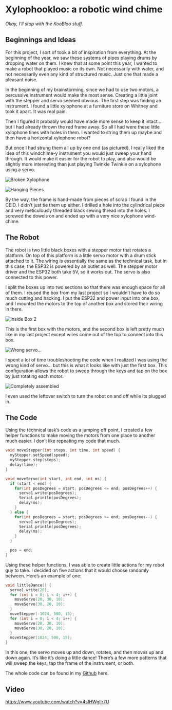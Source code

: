 # Xylophookloo: a robotic wind chime

*Okay, I’ll stop with the KooBloo stuff.*

## Beginnings and Ideas

For this project, I sort of took a bit of inspiration from everything. At the beginning of the year, we saw these systems of pipes playing drums by dropping water on them. I knew that at some point this year, I wanted to make a robot that played music on its own. Not necessarily with water, and not necessarily even any kind of structured music. Just one that made a pleasant noise.

In the beginning of my brainstorming, since we had to use two motors, a percussive instrument would make the most sense. Creating a little joint with the stepper and servo seemed obvious. The first step was finding an instrument. I found a little xylophone at a furniture store on Whitney and took it apart. It was real pain.

Then I figured it probably would have made more sense to keep it intact…. but I had already thrown the red frame away. So all I had were these little xylophone tines with holes in them. I wanted to string them up maybe and then have a horizontal xylophone robot?

But once I had strung them all up by one end (as pictured), I really liked the idea of this windchime-y instrument you would just sweep your hand through. It would make it easier for the robot to play, and also would be slightly more interesting than just playing Twinkle Twinkle on a xylophone using a servo.

![Broken Xylophone](images/IMG_1495.JPEG)

![Hanging Pieces](images/IMG_1543.JPEG)

By the way, the frame is hand-made from pieces of scrap I found in the CEID. I didn’t just tie them up either. I drilled a hole into the cylindrical piece and very meticulously threaded black sewing thread into the holes. I screwed the dowels on and ended up with a very nice xylophone wind-chime.

## The Robot

The robot is two little black boxes with a stepper motor that rotates a platform. On top of this platform is a little servo motor with a drum stick attached to it. The wiring is essentially the same as the technical task, but in this case, the ESP32 is powered by an outlet as well. The stepper motor driver and the ESP32 both take 5V, so it works out. The servo is also connected to this power.

I split the boxes up into two sections so that there was enough space for all of them. I reused the box from my last project so I wouldn’t have to do so much cutting and hacking. I put the ESP32 and power input into one box, and I mounted the motors to the top of another box and stored their wiring in there.

![Inside Box 2](images/IMG_1547.JPEG)

This is the first box with the motors, and the second box is left pretty much like in my last project except wires come out of the top to connect into this box.

![Wrong servo...](images/IMG_1544.JPEG)

I spent a lot of time troubleshooting the code when I realized I was using the wrong kind of servo… but this is what it looks like with just the first box. This configuration allows the robot to sweep through the keys and tap on the box by just rotating each motor.

![Completely assembled](images/IMG_1548.JPEG)

I even used the leftover switch to turn the robot on and off while its plugged in.

## The Code

Using the technical task’s code as a jumping off point, I created a few helper functions to make moving the motors from one place to another much easier. I don’t like repeating my code that much.

```c
void moveStepper(int steps, int time, int speed) {
  myStepper.setSpeed(speed);
  myStepper.step(steps);
  delay(time);
}

void moveServo(int start, int end, int ms) {
  if (start < end) {
    for(int posDegrees = start; posDegrees <= end; posDegrees++) {
      servo1.write(posDegrees);
      Serial.println(posDegrees);
      delay(ms);
    }
  } else {
    for(int posDegrees = start; posDegrees >= end; posDegrees--) {
      servo1.write(posDegrees);
      Serial.println(posDegrees);
      delay(ms);
    }
  }

  pos = end;
}
```

Using these helper functions, I was able to create little actions for my robot guy to take. I decided on five actions that it would choose randomly between. Here’s an example of one:

```c
void littleDance() {
  servo1.write(20);
  for (int i = 0; i < 4; i++) {
    moveServo(20, 30, 10);
    moveServo(30, 20, 10);
  }
  moveStepper(-1024, 500, 15);
  for (int i = 0; i < 4; i++) {
    moveServo(20, 30, 10);
    moveServo(30, 20, 10);
  }
  moveStepper(1024, 500, 15);
}
```

In this one, the servo moves up and down, rotates, and then moves up and down again. It’s like it’s doing a little dance! There’s a few more patterns that will sweep the keys, tap the frame of the instrument, or both.

The whole code can be found in my [Github](https://github.com/dalder6284/cpsc334/tree/main/module-4/motors) here.

## Video

https://www.youtube.com/watch?v=4sIHWglIr7U